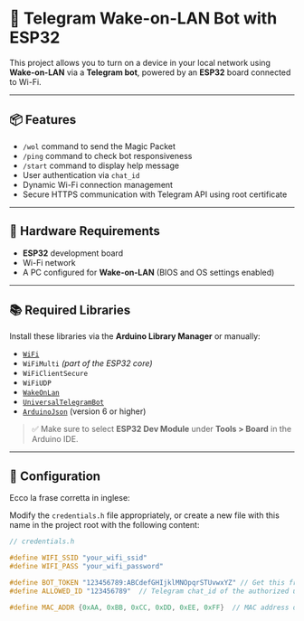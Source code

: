 # 🤖 Telegram Wake-on-LAN Bot with ESP32

This project allows you to turn on a device in your local network using **Wake-on-LAN** via a **Telegram bot**, powered by an **ESP32** board connected to Wi-Fi.

---

## 📦 Features

- `/wol` command to send the Magic Packet
- `/ping` command to check bot responsiveness
- `/start` command to display help message
- User authentication via `chat_id`
- Dynamic Wi-Fi connection management
- Secure HTTPS communication with Telegram API using root certificate

---

## 🔧 Hardware Requirements

- **ESP32** development board
- Wi-Fi network
- A PC configured for **Wake-on-LAN** (BIOS and OS settings enabled)

---

## 📚 Required Libraries

Install these libraries via the **Arduino Library Manager** or manually:

- [`WiFi`](https://www.arduino.cc/en/Reference/WiFi)
- `WiFiMulti` *(part of the ESP32 core)*
- `WiFiClientSecure`
- `WiFiUDP`
- [`WakeOnLan`](https://github.com/a7md0/WakeOnLan)
- [`UniversalTelegramBot`](https://github.com/witnessmenow/Universal-Arduino-Telegram-Bot)
- [`ArduinoJson`](https://arduinojson.org/) (version 6 or higher)

> ✅ Make sure to select **ESP32 Dev Module** under **Tools > Board** in the Arduino IDE.

---

## 🔐 Configuration

Ecco la frase corretta in inglese:

Modify the `credentials.h` file appropriately, or create a new file with this name in the project root with the following content:

```cpp
// credentials.h

#define WIFI_SSID "your_wifi_ssid"
#define WIFI_PASS "your_wifi_password"

#define BOT_TOKEN "123456789:ABCdefGHIjklMNOpqrSTUvwxYZ" // Get this from @BotFather
#define ALLOWED_ID "123456789"  // Telegram chat_id of the authorized user

#define MAC_ADDR {0xAA, 0xBB, 0xCC, 0xDD, 0xEE, 0xFF}  // MAC address of the target PC

